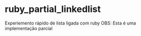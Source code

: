 # ruby_partial_linkedlist
Experiemento rápido de lista ligada com ruby
OBS: Esta é uma implementação parcial
